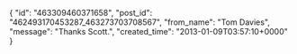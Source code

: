  {
   "id": "463309460371658",
   "post_id": "462493170453287_463273703708567",
   "from_name": "Tom Davies",
   "message": "Thanks Scott.",
   "created_time": "2013-01-09T03:57:10+0000"
 }
